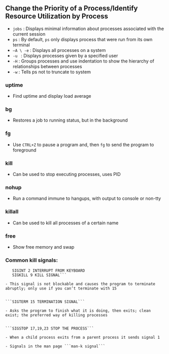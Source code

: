 ## Change the Priority of a Process/Identify Resource Utilization by Process
- ```jobs``` : Displays minimal information about processes associated with the current session
- ```ps``` : By default, ```ps``` only displays process that were run from its own terminal
 - ```–A \ -e``` : Displays all processes on a system
 - ```-u ``` : Displays processes given by a specified user
 - ```-H``` : Groups processes and use indentation to show the hierarchy of relationships between processes
 - ```-w``` : Tells ps not to truncate to system 

### uptime

- Find uptime and display load average

### bg

- Restores a job to running status, but in the background

### fg

- Use ```CTRL+Z``` to pause a program and, then ```fg``` to send the program to foreground

### kill

- Can be used to stop executing processes, uses PID

### nohup

- Run a command immune to hangups, with output to console or non-tty


### killall

- Can be used to kill all processes of a certain name

### free
- Show free memory and swap

### Common kill signals:

```SIGHUP 1 HANGUP
   SIGINT 2 INTERRUPT FROM KEYBOARD
   SIGKILL 9 KILL SIGNAL```

- This signal is not blockable and causes the program to terminate abruptly; only use if you can’t terminate with 15


```SIGTERM 15 TERMINATION SIGNAL```

- Asks the program to finish what it is doing, then exits; clean exist; the preferred way of killing processes


```SIGSTOP 17,19,23 STOP THE PROCESS```

- When a child process exits from a parent process it sends signal 1

- Signals in the man page ```man-k signal```




